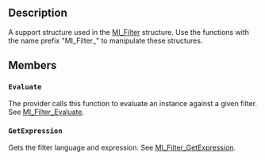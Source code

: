 ## Description

A support structure used in the [MI_Filter](https://learn.microsoft.com/windows/desktop/api/mi/ns-mi-mi_filter)
structure. Use the functions with the name prefix "MI_Filter_" to manipulate these
structures.

## Members

### `Evaluate`

The provider calls this function to evaluate an instance against a given filter. See
[MI_Filter_Evaluate](https://learn.microsoft.com/previous-versions/windows/desktop/api/mi/nf-mi-mi_filter_evaluate).

### `GetExpression`

Gets the filter language and expression. See
[MI_Filter_GetExpression](https://learn.microsoft.com/previous-versions/windows/desktop/api/mi/nf-mi-mi_filter_getexpression).